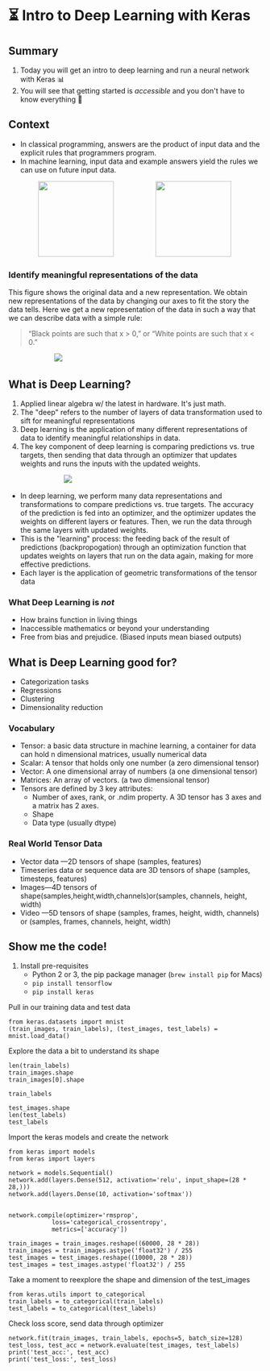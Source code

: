 # ⏳ Intro to Deep Learning with Keras

## Summary

1. Today you will get an intro to deep learning and run a neural network with Keras 📊 
1. You will see that getting started is *accessible* and you don't have to know everything 💭


## Context
- In classical programming, answers are the product of input data and the explicit rules that programmers program.
- In machine learning, input data and example answers yield the rules we can use on future input data.

&nbsp;&nbsp;&nbsp;&nbsp;&nbsp;&nbsp;&nbsp;&nbsp;&nbsp;&nbsp;&nbsp;&nbsp;&nbsp;&nbsp;&nbsp;<img src="https://dpzbhybb2pdcj.cloudfront.net/chollet/Figures/01fig02.jpg" height=150 >
&nbsp;&nbsp;&nbsp;&nbsp;&nbsp;&nbsp;&nbsp;&nbsp;&nbsp;&nbsp;&nbsp;&nbsp;&nbsp;&nbsp;&nbsp;&nbsp;&nbsp;&nbsp;&nbsp;&nbsp;<img src="https://dpzbhybb2pdcj.cloudfront.net/chollet/Figures/01fig01.jpg" height=150 >

### Identify meaningful representations of the data

This figure shows the original data and a new representation. We obtain new representations of the data by changing our axes to fit the story the data tells. Here we get a new representation of the data in such a way that we can describe data with a simple rule:
<br>
> “Black points are such that x > 0,” or “White points are such that x < 0.”

&nbsp;&nbsp;&nbsp;&nbsp;&nbsp;&nbsp;&nbsp;&nbsp;&nbsp;&nbsp;&nbsp;&nbsp;&nbsp;&nbsp;&nbsp;&nbsp;&nbsp;&nbsp;&nbsp;&nbsp;&nbsp;&nbsp;&nbsp;<img src="https://dpzbhybb2pdcj.cloudfront.net/chollet/Figures/01fig04.jpg" >


## What is Deep Learning? 
1. Applied linear algebra w/ the latest in hardware. It's just math.
2. The "deep" refers to the number of layers of data transformation used to sift for meaningful representations
3. Deep learning is the application of many different representations of data to identify meaningful relationships in data.
3. The key component of deep learning is comparing predictions vs. true targets, then sending that data through an optimizer that updates weights and runs the inputs with the updated weights. 
 
&nbsp;&nbsp;&nbsp;&nbsp;&nbsp;&nbsp;&nbsp;&nbsp;&nbsp;&nbsp;&nbsp;&nbsp;&nbsp;&nbsp;&nbsp;&nbsp;&nbsp;&nbsp;&nbsp;&nbsp;&nbsp;&nbsp;&nbsp;&nbsp;&nbsp;&nbsp;&nbsp;&nbsp;<img src="https://dpzbhybb2pdcj.cloudfront.net/chollet/Figures/01fig09.jpg">


- In deep learning, we perform many data representations and transformations to compare predictions vs. true targets. The accuracy of the prediction is fed into an optimizer, and the optimizer updates the weights on different layers or features. Then, we run the data through the same layers with updated weights.
- This is the "learning" process: the feeding back of the result of predictions (backpropogation) through an optimization function that updates weights on layers that run on the data again, making for more effective predictions.
- Each layer is the application of geometric transformations of the tensor data

### What Deep Learning is *not*
- How brains function in living things
- Inaccessible mathematics or beyond your understanding
- Free from bias and prejudice. (Biased inputs mean biased outputs)

## What is Deep Learning good for?
- Categorization tasks
- Regressions
- Clustering 
- Dimensionality reduction

### Vocabulary
- Tensor: a basic data structure in machine learning, a container for data can hold n dimensional matrices, usually numerical data
- Scalar: A tensor that holds only one number  (a zero dimensional tensor)
- Vector: A one dimensional array of numbers (a one dimensional tensor)
- Matrices: An array of vectors. (a two dimensional tensor)
- Tensors are defined by 3 key attributes:
    - Number of axes, rank, or .ndim property. A 3D tensor has 3 axes and a matrix has 2 axes. 
    - Shape
    - Data type (usually dtype)

### Real World Tensor Data
- Vector data —2D tensors of shape (samples, features)
- Timeseries data or sequence data are 3D tensors of shape (samples, timesteps,
features)
- Images—4D tensors of shape(samples,height,width,channels)or(samples,
channels, height, width)
- Video —5D tensors of shape (samples, frames, height, width, channels) or
(samples, frames, channels, height, width)


## Show me the code!
1. Install pre-requisites
    - Python 2 or 3, the pip package manager (`brew install pip` for Macs)
    - `pip install tensorflow`
    - `pip install keras`

Pull in our training data and test data
    
    from keras.datasets import mnist
    (train_images, train_labels), (test_images, test_labels) = mnist.load_data()

Explore the data a bit to understand its shape

    len(train_labels)
    train_images.shape
    train_images[0].shape

    train_labels

    test_images.shape
    len(test_labels)
    test_labels

Import the keras models and create the network
    
    from keras import models
    from keras import layers

    network = models.Sequential()
    network.add(layers.Dense(512, activation='relu', input_shape=(28 * 28,)))
    network.add(layers.Dense(10, activation='softmax'))


    network.compile(optimizer='rmsprop',
                loss='categorical_crossentropy',
                metrics=['accuracy'])

    train_images = train_images.reshape((60000, 28 * 28))
    train_images = train_images.astype('float32') / 255
    test_images = test_images.reshape((10000, 28 * 28))
    test_images = test_images.astype('float32') / 255

Take a moment to reexplore the shape and dimension of the test_images

    from keras.utils import to_categorical
    train_labels = to_categorical(train_labels)
    test_labels = to_categorical(test_labels)

Check loss score, send data through optimizer

    network.fit(train_images, train_labels, epochs=5, batch_size=128)
    test_loss, test_acc = network.evaluate(test_images, test_labels)
    print('test_acc:', test_acc)
    print('test_loss:', test_loss)
